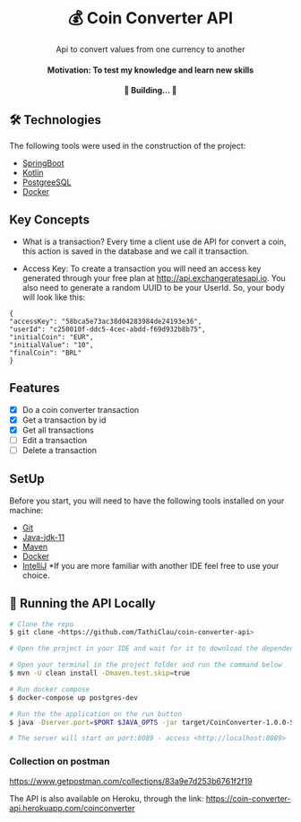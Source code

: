 
<h1 align="center">
    <a> 💰 Coin Converter API </a>
</h1>
<p align="center"> Api to convert values from one currency to another </p>

<h4 align="center"> 
	Motivation: To test my knowledge and learn new skills
</h4>

<h4 align="center"> 
	🚧  Building...  🚧
</h4>


## 🛠 Technologies

The following tools were used in the construction of the project:

- [SpringBoot](https://expo.io/)
- [Kotlin](https://nodejs.org/en/)
- [PostgreeSQL](https://pt-br.reactjs.org/)
- [Docker](https://docs.docker.com/)

## Key Concepts

- What is a transaction?
  Every time a client use de API for convert a coin, this action is saved in the database and we call it transaction.

- Access Key: To create a transaction you will need an access key generated through your free plan at http://api.exchangeratesapi.io. You also need to generate a random UUID to be your UserId. So, your body will look like this:

```
{
"accessKey": "58bca5e73ac38d04283984de24193e36",
"userId": "c250010f-ddc5-4cec-abdd-f69d932b8b75",
"initialCoin": "EUR",
"initialValue": "10",
"finalCoin": "BRL"
}
```


## Features

- [x] Do a coin converter transaction
- [x] Get a transaction by id
- [x] Get all transactions
- [ ] Edit a transaction
- [ ] Delete a transaction

## SetUp

Before you start, you will need to have the following tools installed on your machine:
- [Git](https://git-scm.com)
- [Java-jdk-11](https://www.oracle.com/br/java/technologies/javase/jdk11-archive-downloads.html)
- [Maven](https://maven.apache.org/)
- [Docker](https://docs.docker.com/)
- [IntelliJ](https://www.jetbrains.com/pt-br/idea/)  *If you are more familiar with another IDE feel free to use your choice.

## 🎲 Running the API Locally

```bash
# Clone the repo
$ git clone <https://github.com/TathiClau/coin-converter-api>

# Open the project in your IDE and wait for it to download the dependencies

# Open your terminal in the project folder and run the command below
$ mvn -U clean install -Dmaven.test.skip=true

# Run docker compose
$ docker-compose up postgres-dev

# Run the the application on the run button 
$ java -Dserver.port=$PORT $JAVA_OPTS -jar target/CoinConverter-1.0.0-SNAPSHOT.jar

# The server will start on port:8089 - access <http://localhost:8089>
```

### Collection on postman
https://www.getpostman.com/collections/83a9e7d253b6761f2f19

The API is also available on Heroku, through the link:
https://coin-converter-api.herokuapp.com/coinconverter